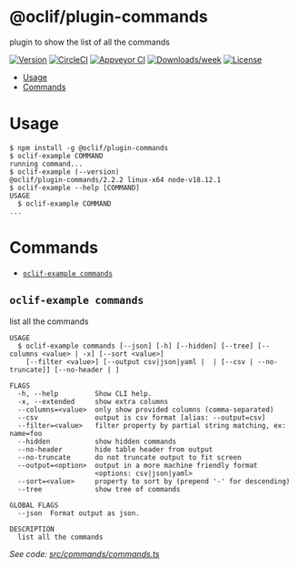 @oclif/plugin-commands
======================

plugin to show the list of all the commands

[![Version](https://img.shields.io/npm/v/@oclif/plugin-commands.svg)](https://npmjs.org/package/@oclif/plugin-commands)
[![CircleCI](https://circleci.com/gh/oclif/plugin-commands/tree/main.svg?style=shield)](https://circleci.com/gh/oclif/plugin-commands/tree/main)
[![Appveyor CI](https://ci.appveyor.com/api/projects/status/github/oclif/plugin-commands?branch=main&svg=true)](https://ci.appveyor.com/project/oclif/plugin-commands/branch/main)
[![Downloads/week](https://img.shields.io/npm/dw/@oclif/plugin-commands.svg)](https://npmjs.org/package/@oclif/plugin-commands)
[![License](https://img.shields.io/npm/l/@oclif/plugin-commands.svg)](https://github.com/oclif/plugin-commands/blob/main/package.json)

<!-- toc -->
* [Usage](#usage)
* [Commands](#commands)
<!-- tocstop -->
# Usage
<!-- usage -->
```sh-session
$ npm install -g @oclif/plugin-commands
$ oclif-example COMMAND
running command...
$ oclif-example (--version)
@oclif/plugin-commands/2.2.2 linux-x64 node-v18.12.1
$ oclif-example --help [COMMAND]
USAGE
  $ oclif-example COMMAND
...
```
<!-- usagestop -->
# Commands
<!-- commands -->
* [`oclif-example commands`](#oclif-example-commands)

## `oclif-example commands`

list all the commands

```
USAGE
  $ oclif-example commands [--json] [-h] [--hidden] [--tree] [--columns <value> | -x] [--sort <value>]
    [--filter <value>] [--output csv|json|yaml |  | [--csv | --no-truncate]] [--no-header | ]

FLAGS
  -h, --help         Show CLI help.
  -x, --extended     show extra columns
  --columns=<value>  only show provided columns (comma-separated)
  --csv              output is csv format [alias: --output=csv]
  --filter=<value>   filter property by partial string matching, ex: name=foo
  --hidden           show hidden commands
  --no-header        hide table header from output
  --no-truncate      do not truncate output to fit screen
  --output=<option>  output in a more machine friendly format
                     <options: csv|json|yaml>
  --sort=<value>     property to sort by (prepend '-' for descending)
  --tree             show tree of commands

GLOBAL FLAGS
  --json  Format output as json.

DESCRIPTION
  list all the commands
```

_See code: [src/commands/commands.ts](https://github.com/oclif/plugin-commands/blob/v2.2.2/src/commands/commands.ts)_
<!-- commandsstop -->
